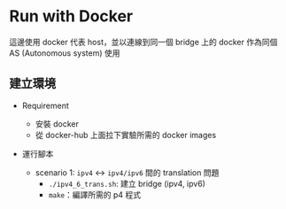 # Run with Docker

這邊使用 docker 代表 host，並以連線到同一個 bridge 上的 docker 作為同個 AS (Autonomous system) 使用

## 建立環境

* Requirement
    * 安裝 docker
    * 從 docker-hub 上面拉下實驗所需的 docker images

* 運行腳本 
    * scenario 1: `ipv4` <-> `ipv4/ipv6` 間的 translation 問題
        * `./ipv4_6_trans.sh`: 建立 bridge (ipv4, ipv6)
        * `make`：編譯所需的 p4 程式
